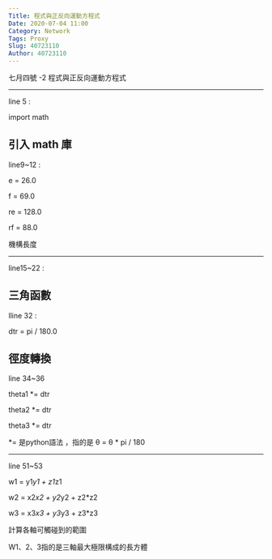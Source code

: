 ```yaml
---
Title: 程式與正反向運動方程式
Date: 2020-07-04 11:00
Category: Network
Tags: Proxy
Slug: 40723110
Author: 40723110
---
```


七月四號 -2
程式與正反向運動方程式

----
line 5 :

import math

引入 math 庫
----

line9~12 :

e  =  26.0

f  =  69.0

re = 128.0

rf =  88.0

機構長度

----

line15~22 :

三角函數
----

lline 32 :


dtr = pi / 180.0

徑度轉換
----

line 34~36

theta1 *= dtr

theta2 *= dtr

theta3 *= dtr

 *= 是python語法 ，指的是 θ = θ  * pi / 180
 
 ----

line 51~53


w1 = y1*y1 + z1*z1

w2 = x2*x2 + y2*y2 + z2*z2

w3 = x3*x3 + y3*y3 + z3*z3

計算各軸可觸碰到的範圍

W1、2、3指的是三軸最大極限構成的長方體
